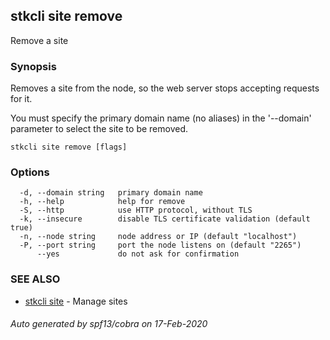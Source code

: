 ## stkcli site remove

Remove a site

### Synopsis

Removes a site from the node, so the web server stops accepting requests for it.

You must specify the primary domain name (no aliases) in the '--domain' parameter to select the site to be removed.


```
stkcli site remove [flags]
```

### Options

```
  -d, --domain string   primary domain name
  -h, --help            help for remove
  -S, --http            use HTTP protocol, without TLS
  -k, --insecure        disable TLS certificate validation (default true)
  -n, --node string     node address or IP (default "localhost")
  -P, --port string     port the node listens on (default "2265")
      --yes             do not ask for confirmation
```

### SEE ALSO

* [stkcli site](stkcli_site.md)	 - Manage sites

###### Auto generated by spf13/cobra on 17-Feb-2020
